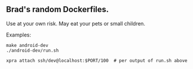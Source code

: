 ## Brad's random Dockerfiles.

Use at your own risk. May eat your pets or small children.

Examples:

    make android-dev
    ./android-dev/run.sh

    xpra attach ssh/dev@localhost:$PORT/100  # per output of run.sh above
